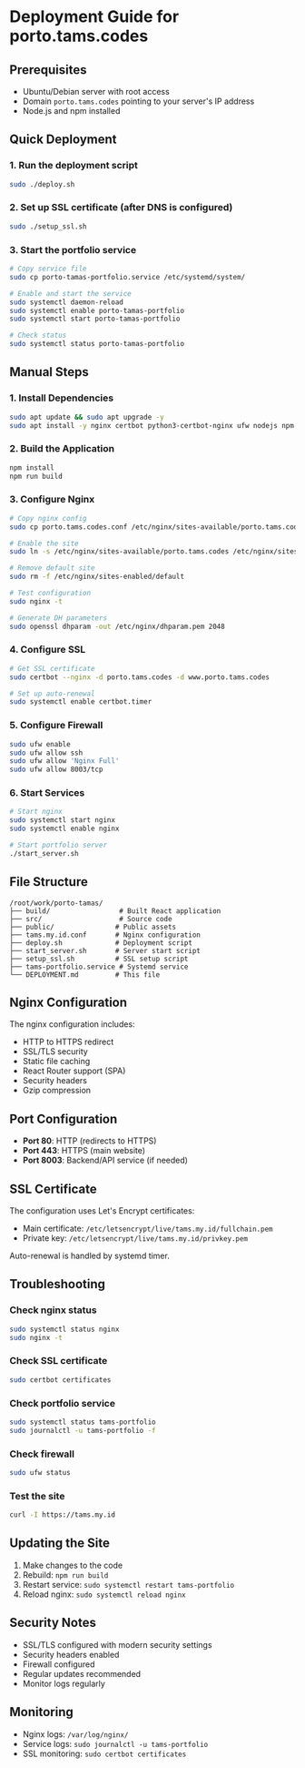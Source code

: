 # Deployment Guide for porto.tams.codes

## Prerequisites
- Ubuntu/Debian server with root access
- Domain `porto.tams.codes` pointing to your server's IP address
- Node.js and npm installed

## Quick Deployment

### 1. Run the deployment script
```bash
sudo ./deploy.sh
```

### 2. Set up SSL certificate (after DNS is configured)
```bash
sudo ./setup_ssl.sh
```

### 3. Start the portfolio service
```bash
# Copy service file
sudo cp porto-tamas-portfolio.service /etc/systemd/system/

# Enable and start the service
sudo systemctl daemon-reload
sudo systemctl enable porto-tamas-portfolio
sudo systemctl start porto-tamas-portfolio

# Check status
sudo systemctl status porto-tamas-portfolio
```

## Manual Steps

### 1. Install Dependencies
```bash
sudo apt update && sudo apt upgrade -y
sudo apt install -y nginx certbot python3-certbot-nginx ufw nodejs npm
```

### 2. Build the Application
```bash
npm install
npm run build
```

### 3. Configure Nginx
```bash
# Copy nginx config
sudo cp porto.tams.codes.conf /etc/nginx/sites-available/porto.tams.codes

# Enable the site
sudo ln -s /etc/nginx/sites-available/porto.tams.codes /etc/nginx/sites-enabled/

# Remove default site
sudo rm -f /etc/nginx/sites-enabled/default

# Test configuration
sudo nginx -t

# Generate DH parameters
sudo openssl dhparam -out /etc/nginx/dhparam.pem 2048
```

### 4. Configure SSL
```bash
# Get SSL certificate
sudo certbot --nginx -d porto.tams.codes -d www.porto.tams.codes

# Set up auto-renewal
sudo systemctl enable certbot.timer
```

### 5. Configure Firewall
```bash
sudo ufw enable
sudo ufw allow ssh
sudo ufw allow 'Nginx Full'
sudo ufw allow 8003/tcp
```

### 6. Start Services
```bash
# Start nginx
sudo systemctl start nginx
sudo systemctl enable nginx

# Start portfolio server
./start_server.sh
```

## File Structure
```
/root/work/porto-tamas/
├── build/                 # Built React application
├── src/                   # Source code
├── public/               # Public assets
├── tams.my.id.conf       # Nginx configuration
├── deploy.sh             # Deployment script
├── start_server.sh       # Server start script
├── setup_ssl.sh          # SSL setup script
├── tams-portfolio.service # Systemd service
└── DEPLOYMENT.md         # This file
```

## Nginx Configuration

The nginx configuration includes:
- HTTP to HTTPS redirect
- SSL/TLS security
- Static file caching
- React Router support (SPA)
- Security headers
- Gzip compression

## Port Configuration

- **Port 80**: HTTP (redirects to HTTPS)
- **Port 443**: HTTPS (main website)
- **Port 8003**: Backend/API service (if needed)

## SSL Certificate

The configuration uses Let's Encrypt certificates:
- Main certificate: `/etc/letsencrypt/live/tams.my.id/fullchain.pem`
- Private key: `/etc/letsencrypt/live/tams.my.id/privkey.pem`

Auto-renewal is handled by systemd timer.

## Troubleshooting

### Check nginx status
```bash
sudo systemctl status nginx
sudo nginx -t
```

### Check SSL certificate
```bash
sudo certbot certificates
```

### Check portfolio service
```bash
sudo systemctl status tams-portfolio
sudo journalctl -u tams-portfolio -f
```

### Check firewall
```bash
sudo ufw status
```

### Test the site
```bash
curl -I https://tams.my.id
```

## Updating the Site

1. Make changes to the code
2. Rebuild: `npm run build`
3. Restart service: `sudo systemctl restart tams-portfolio`
4. Reload nginx: `sudo systemctl reload nginx`

## Security Notes

- SSL/TLS configured with modern security settings
- Security headers enabled
- Firewall configured
- Regular updates recommended
- Monitor logs regularly

## Monitoring

- Nginx logs: `/var/log/nginx/`
- Service logs: `sudo journalctl -u tams-portfolio`
- SSL monitoring: `sudo certbot certificates`